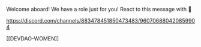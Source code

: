 Welcome aboard! We have a role just for you! React to this message with 💜

https://discord.com/channels/883478451850473483/960706880420859904

[[DEVDAO-WOMEN]]